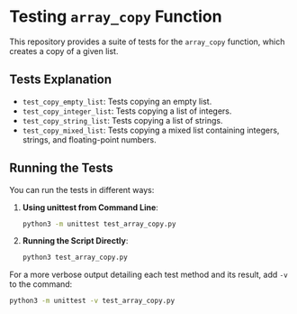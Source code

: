 
# Testing `array_copy` Function

This repository provides a suite of tests for the `array_copy` function, which creates a copy of a given list.

## Tests Explanation

- `test_copy_empty_list`: Tests copying an empty list.
- `test_copy_integer_list`: Tests copying a list of integers.
- `test_copy_string_list`: Tests copying a list of strings.
- `test_copy_mixed_list`: Tests copying a mixed list containing integers, strings, and floating-point numbers.

## Running the Tests

You can run the tests in different ways:

1. **Using unittest from Command Line**:
   ```bash
   python3 -m unittest test_array_copy.py
   ```

2. **Running the Script Directly**:
   ```bash
   python3 test_array_copy.py
   ```

For a more verbose output detailing each test method and its result, add `-v` to the command:
   ```bash
   python3 -m unittest -v test_array_copy.py
   ```